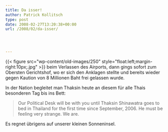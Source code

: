 ```yaml
---
title: Da isser!
author: Patrick Kollitsch
type: post
date: 2008-02-27T13:20:38+00:00
url: /2008/02/da-isser/




---
```

{{< figure src="wp-content/old-images/250" style="float:left;margin-right:10px;.jpg" >}} beim Verlassen des Airports, dann gings sofort zum Obersten Gerichtshof, wo er sich den Anklagen stellte und bereits wieder gegen Kaution von 8 Millionen Baht frei gelassen wurde.

In der Nation begleitet man Thaksin heute an diesem für alle Thais besonderen Tag bis ins Bett:

> Our Political Desk will be with you until Thaksin Shinawatra goes to bed in Thailand for the first time since September, 2006. He must be feeling very strange. We are.

Es regnet übrigens auf unserer kleinen Sonneninsel.

 [1]: http://www.nationmultimedia.com/2008/02/28/headlines/headlines_30066726.php

